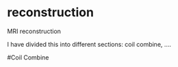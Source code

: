 # reconstruction
MRI reconstruction

I have divided this into different sections:  coil combine, .... 

#Coil Combine
